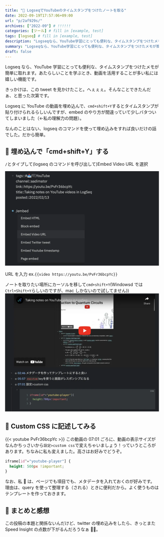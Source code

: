 ```yaml
---
title: "📓 LogseqでYouTubeのタイムスタンプをつけたノートを取る"
date: 2022-09-19T17:57:06+09:00
url: "p/2af929s/"
archives: ["2022-09"] # !!!!!!
categories: [ツール] # fill in [example, test]
tags: [logseq] # fill in [example, test]
description: "Logseqなら、YouTube学習にとっても便利な、タイムスタンプをつけたメモが簡単に取れます。あたらしいことを学ぶとき、動画を活用することが多い私には嬉しい機能です。" # add description
summary: "Logseqなら、YouTube学習にとっても便利な、タイムスタンプをつけたメモが簡単に取れます。あたらしいことを学ぶとき、動画を活用することが多い私には嬉しい機能です。"
draft: false
---
```


Logseq なら、YouTube 学習にとっても便利な、タイムスタンプをつけたメモが簡単に取れます。あたらしいことを学ぶとき、動画を活用することが多い私には嬉しい機能です。

きっかけは、この tweet を見かけたこと。へぇぇぇ。そんなことできたんだぁ、と思った次第です。

Logseq に YouTube の動画を埋め込んで、`cmd+shift+Y`するとタイムスタンプが貼り付けられるらしいんですが、embed のやり方が間違っていて少しバタついてしまいました（<-私の理解力の問題）。

なんのことはない、logseq のコマンドを使って埋め込みをすれば良いだけの話でした。だから簡単。

## 🎹 埋め込んで「cmd+shift+Y」する

`/`とタイプして(logseq のコマンドを呼び出して)Embed Video URL を選択

![tk_20220919-181856.webp](tk_20220919-181856.webp)

URL を入力 ex.`{{video https://youtu.be/PvFr36bcpYc}}`

ノートを取りたい場所にカーソルを移して`cmd+shift+Y`(Windowsd では`Ctrl+Shift+Y`らしいのですが、mac しかないので試してません))
![tk_20220919-174833.webp](tk_20220919-174833.webp)

## 💇 Custom CSS に記述してみる

{{< youtube PvFr36bcpYc >}}
この動画の 07:01 ごろに、動画の表示サイズがなんかちっさいから`設定>custom css`で変えちゃいましょう！っていうところがあります。ちなみに私も変えました。高さはお好みでどうぞ。

```css
iframe[id^="youtube-player"] {
  height: 500px !important;
}
```

なお、私 🐸 は、ページでも項目でも、メタデータを入れておくのが好みです。理由は、query を使って整理する（される）ときに便利だから。よく使うものはテンプレートを作っておきます。

## 🐸 まとめと感想

この投稿の本題と関係ないんだけど、twitter の埋め込みをしたら、きっとまた Speed Insight の点数が下がるんだろうなぁ 😮‍💨。
